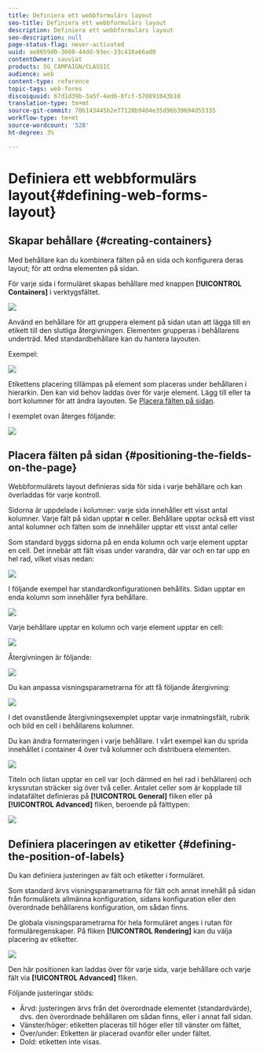 ```yaml
---
title: Definiera ett webbformulärs layout
seo-title: Definiera ett webbformulärs layout
description: Definiera ett webbformulärs layout
seo-description: null
page-status-flag: never-activated
uuid: ae8659d0-3608-44dd-93ec-33c418a66ad0
contentOwner: sauviat
products: SG_CAMPAIGN/CLASSIC
audience: web
content-type: reference
topic-tags: web-forms
discoiquuid: 67d1d39b-3a5f-4ed6-8fcf-570891043b10
translation-type: tm+mt
source-git-commit: 70b143445b2e77128b9404e35d96b39694d55335
workflow-type: tm+mt
source-wordcount: '528'
ht-degree: 3%

---
```



# Definiera ett webbformulärs layout{#defining-web-forms-layout}

## Skapar behållare {#creating-containers}

Med behållare kan du kombinera fälten på en sida och konfigurera deras layout; för att ordna elementen på sidan.

För varje sida i formuläret skapas behållare med knappen **[!UICONTROL Containers]** i verktygsfältet.

![](assets/s_ncs_admin_survey_containers_add.png)

Använd en behållare för att gruppera element på sidan utan att lägga till en etikett till den slutliga återgivningen. Elementen grupperas i behållarens underträd. Med standardbehållare kan du hantera layouten.

Exempel:

![](assets/s_ncs_admin_survey_containers_std_arbo.png)

Etikettens placering tillämpas på element som placeras under behållaren i hierarkin. Den kan vid behov laddas över för varje element. Lägg till eller ta bort kolumner för att ändra layouten. Se [Placera fälten på sidan](#positioning-the-fields-on-the-page).

I exemplet ovan återges följande:

![](assets/s_ncs_admin_survey_containers_std_ex.png)

## Placera fälten på sidan {#positioning-the-fields-on-the-page}

Webbformulärets layout definieras sida för sida i varje behållare och kan överladdas för varje kontroll.

Sidorna är uppdelade i kolumner: varje sida innehåller ett visst antal kolumner. Varje fält på sidan upptar **n** celler. Behållare upptar också ett visst antal kolumner och fälten som de innehåller upptar ett visst antal celler

Som standard byggs sidorna på en enda kolumn och varje element upptar en cell. Det innebär att fält visas under varandra, där var och en tar upp en hel rad, vilket visas nedan:

![](assets/s_ncs_admin_survey_container_ex.png)

I följande exempel har standardkonfigurationen behållits. Sidan upptar en enda kolumn som innehåller fyra behållare.

![](assets/s_ncs_admin_survey_container_ex0.png)

Varje behållare upptar en kolumn och varje element upptar en cell:

![](assets/s_ncs_admin_survey_container_ex0a.png)

Återgivningen är följande:

![](assets/s_ncs_admin_survey_container_ex0_rend.png)

Du kan anpassa visningsparametrarna för att få följande återgivning:

![](assets/s_ncs_admin_survey_container_ex1_rend.png)

I det ovanstående återgivningsexemplet upptar varje inmatningsfält, rubrik och bild en cell i behållarens kolumner.

Du kan ändra formateringen i varje behållare. I vårt exempel kan du sprida innehållet i container 4 över två kolumner och distribuera elementen.

![](assets/s_ncs_admin_survey_container_ex2_rend.png)

Titeln och listan upptar en cell var (och därmed en hel rad i behållaren) och kryssrutan sträcker sig över två celler. Antalet celler som är kopplade till indatafältet definieras på **[!UICONTROL General]** fliken eller på **[!UICONTROL Advanced]** fliken, beroende på fälttypen:

![](assets/s_ncs_admin_survey_container_ex2.png)

## Definiera placeringen av etiketter {#defining-the-position-of-labels}

Du kan definiera justeringen av fält och etiketter i formuläret.

Som standard ärvs visningsparametrarna för fält och annat innehåll på sidan från formulärets allmänna konfiguration, sidans konfiguration eller den överordnade behållarens konfiguration, om sådan finns.

De globala visningsparametrarna för hela formuläret anges i rutan för formuläregenskaper. På fliken **[!UICONTROL Rendering]** kan du välja placering av etiketter.

![](assets/s_ncs_admin_survey_label_position.png)

Den här positionen kan laddas över för varje sida, varje behållare och varje fält via **[!UICONTROL Advanced]** fliken.

Följande justeringar stöds:

* Ärvd: justeringen ärvs från det överordnade elementet (standardvärde), dvs. den överordnade behållaren om sådan finns, eller i annat fall sidan.
* Vänster/höger: etiketten placeras till höger eller till vänster om fältet,
* Över/under: Etiketten är placerad ovanför eller under fältet.
* Dold: etiketten inte visas.

